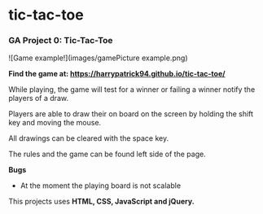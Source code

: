 # tic-tac-toe
### GA Project 0: Tic-Tac-Toe

![Game example!](images/gamePicture example.png)

**Find the game at: https://harrypatrick94.github.io/tic-tac-toe/**

While playing, the game will test for a winner or failing a winner notify the players of a draw.

Players are able to draw their on board on the screen by holding the shift key and moving the mouse.

All drawings can be cleared with the space key.

The rules and the game can be found left side of the page.

**Bugs**
* At the moment the playing board is not scalable

This projects uses **HTML, CSS, JavaScript and jQuery.**
